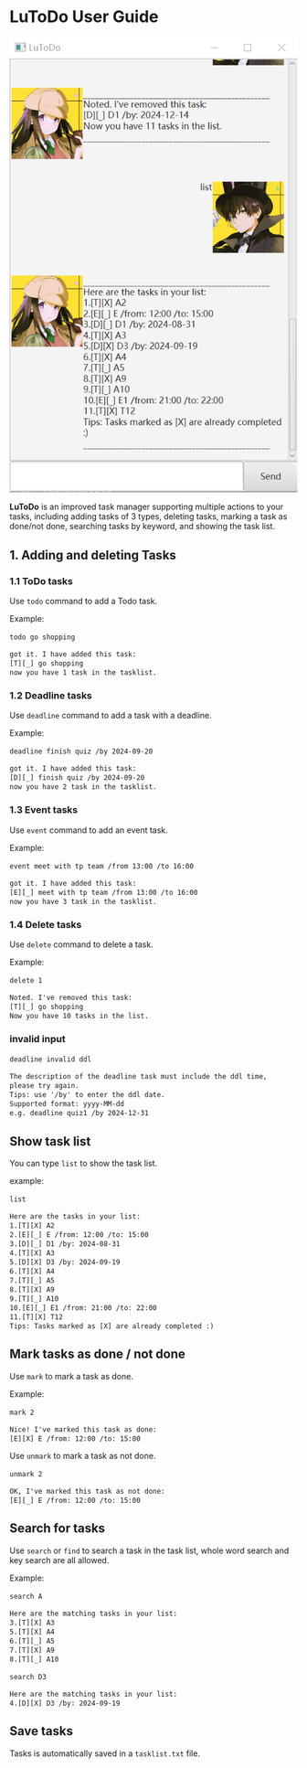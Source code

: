 # LuToDo User Guide

[//]: # (// Update the title above to match the actual product name)

[//]: # (// Product screenshot goes here)

![product screenshot](Ui.png.png)

[//]: # (// Product intro goes here)

**LuToDo** is an improved task manager supporting
multiple actions to your tasks, including adding
tasks of 3 types, deleting tasks, marking a task as done/not done,
searching tasks by keyword, and showing the task list.

## 1. Adding and deleting Tasks

[//]: # (// Describe the action and its outcome.)

### 1.1 ToDo tasks
Use `todo` command to add a Todo task.

Example:

`todo go shopping`
```
got it. I have added this task:
[T][_] go shopping
now you have 1 task in the tasklist.
```

### 1.2 Deadline tasks

Use `deadline` command to add a task with a deadline.

Example:

`deadline finish quiz /by 2024-09-20`
```
got it. I have added this task:
[D][_] finish quiz /by 2024-09-20
now you have 2 task in the tasklist.
```

### 1.3 Event tasks

Use `event` command to add an event task.

Example:

`event meet with tp team /from 13:00 /to 16:00`
```
got it. I have added this task:
[E][_] meet with tp team /from 13:00 /to 16:00
now you have 3 task in the tasklist.
```

### 1.4 Delete tasks
Use `delete` command to delete a task.

Example:

`delete 1`
```
Noted. I've removed this task:
[T][_] go shopping
Now you have 10 tasks in the list.
```

[//]: # (// Give examples of usage)

### invalid input

`deadline invalid ddl`
```
The description of the deadline task must include the ddl time, 
please try again.
Tips: use '/by' to enter the ddl date.
Supported format: yyyy-MM-dd
e.g. deadline quiz1 /by 2024-12-31
```

[//]: # (// A description of the expected outcome goes here)


## Show task list

[//]: # (// Feature details)
You can type `list` to show the task list.

example:

`list`
```
Here are the tasks in your list:
1.[T][X] A2
2.[E][_] E /from: 12:00 /to: 15:00
3.[D][_] D1 /by: 2024-08-31
4.[T][X] A3
5.[D][X] D3 /by: 2024-09-19
6.[T][X] A4
7.[T][_] A5
8.[T][X] A9
9.[T][_] A10
10.[E][_] E1 /from: 21:00 /to: 22:00
11.[T][X] T12
Tips: Tasks marked as [X] are already completed :)
```

## Mark tasks as done / not done

[//]: # (// Feature details)
Use `mark` to mark a task as done.

Example:

`mark 2`
```
Nice! I've marked this task as done:
[E][X] E /from: 12:00 /to: 15:00
```

Use `unmark` to mark a task as not done.

`unmark 2`
```
OK, I've marked this task as not done:
[E][_] E /from: 12:00 /to: 15:00
```

## Search for tasks

[//]: # (// Feature details)
Use `search` or `find` to search a task in the task list,
whole word search and key search are all allowed.

Example:

`search A`
```
Here are the matching tasks in your list:
3.[T][X] A3
5.[T][X] A4
6.[T][_] A5
7.[T][X] A9
8.[T][_] A10
```

`search D3`
```
Here are the matching tasks in your list:
4.[D][X] D3 /by: 2024-09-19
```

## Save tasks

Tasks is automatically saved in a `tasklist.txt` file.